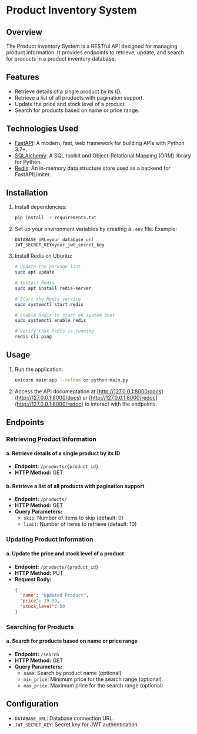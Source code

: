 # Product Inventory System

## Overview

The Product Inventory System is a RESTful API designed for managing product information. It provides endpoints to
retrieve, update, and search for products in a product inventory database.

## Features

- Retrieve details of a single product by its ID.
- Retrieve a list of all products with pagination support.
- Update the price and stock level of a product.
- Search for products based on name or price range.

## Technologies Used

- [FastAPI](https://fastapi.tiangolo.com/): A modern, fast, web framework for building APIs with Python 3.7+.
- [SQLAlchemy](https://www.sqlalchemy.org/): A SQL toolkit and Object-Relational Mapping (ORM) library for Python.
- [Redis](https://redis.io/): An in-memory data structure store used as a backend for FastAPILimiter.

## Installation

1. Install dependencies:

   ```bash
   pip install -r requirements.txt
   ```

2. Set up your environment variables by creating a `.env` file. Example:

   ```env
   DATABASE_URL=your_database_url
   JWT_SECRET_KEY=your_jwt_secret_key
   ```

3. Install Redis on Ubuntu:

    ```bash
    # Update the package list
    sudo apt update
    
    # Install Redis
    sudo apt install redis-server
    
    # Start the Redis service
    sudo systemctl start redis
    
    # Enable Redis to start on system boot
    sudo systemctl enable redis
    
    # Verify that Redis is running
    redis-cli ping
    ```
    
## Usage

1. Run the application:

   ```bash
   uvicorn main:app --reload or python main.py
   ```

2. Access the API documentation at [http://127.0.0.1:8000/docs](http://127.0.0.1:8000/docs)
   or [http://127.0.0.1:8000/redoc](http://127.0.0.1:8000/redoc) to interact with the endpoints.

## Endpoints

### Retrieving Product Information

#### a. Retrieve details of a single product by its ID

- **Endpoint:** `/products/{product_id}`
- **HTTP Method:** GET

#### b. Retrieve a list of all products with pagination support

- **Endpoint:** `/products/`
- **HTTP Method:** GET
- **Query Parameters:**
    - `skip`: Number of items to skip (default: 0)
    - `limit`: Number of items to retrieve (default: 10)

### Updating Product Information

#### a. Update the price and stock level of a product

- **Endpoint:** `/products/{product_id}`
- **HTTP Method:** PUT
- **Request Body:**
  ```json
  {
    "name": "Updated Product",
    "price": 19.99,
    "stock_level": 50
  }
  ```

### Searching for Products

#### a. Search for products based on name or price range

- **Endpoint:** `/search`
- **HTTP Method:** GET
- **Query Parameters:**
    - `name`: Search by product name (optional)
    - `min_price`: Minimum price for the search range (optional)
    - `max_price`: Maximum price for the search range (optional)

## Configuration

- `DATABASE_URL`: Database connection URL.
- `JWT_SECRET_KEY`: Secret key for JWT authentication.

